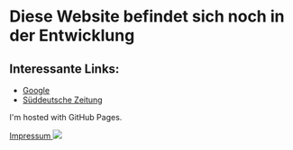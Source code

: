 
<!DOCTYPE html>

<html>
	<head>
		<title>Meine erste Website (öffentlich)</title>
	</head>
	<body>
		<h1>Diese Website befindet sich noch in der Entwicklung</h1>
		<h2> Interessante Links: </h2>
		<ul>
			<li> <a href="https://www.google.de/"> Google </a></li>
			<li> <a href="https://www.sueddeutsche.de/"> Süddeutsche Zeitung </a></li>
		</ul>
		<p>I'm hosted with GitHub Pages.</p>
		<a href="https://loefflma.github.io/myfirstwebpagepublic/about/impressum"> Impressum </a>
		<img src="https://www.elchburger.de/sites/default/files/styles/node/public/field/image/artikel/schweden/schweden-geographie/siljan-schweden.jpg?itok=AEtTFAqQ">
	</body>
</html>